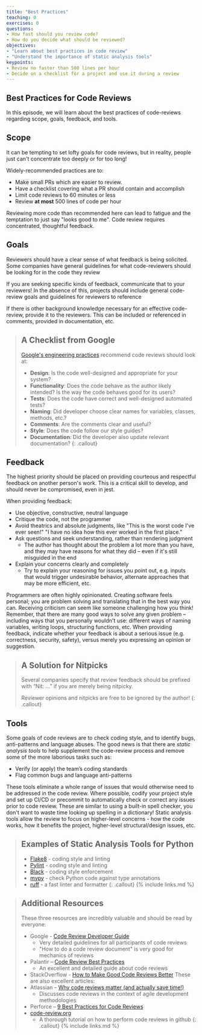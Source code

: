 ```yaml
---
title: "Best Practices"
teaching: 0
exercises: 0
questions:
- How fast should you review code?
- How do you decide what should be reviewed?
objectives:
- "Learn about best practices in code review"
- "Understand the importance of static analysis tools"
keypoints:
- Review no faster than 500 lines per hour
- Decide on a checklist for a project and use it during a review
---
```


## Best Practices for Code Reviews
In this episode, we will learn about the best practices of code-reviews regarding scope, goals, feedback, and tools.

## Scope
It can be tempting to set lofty goals for code reviews, but in reality, people just can't concentrate too deeply or for too long!

Widely-recommended practices are to:
* Make small PRs which are easier to review.
* Have a checklist covering what a PR should contain and accomplish
* Limit code reviews to 60 minutes or less
* Review **at most** 500 lines of code per hour

Reviewing more code than recommended here can lead to fatigue and the temptation
to just say "looks good to me".  Code review requires concentrated, thoughtful
feedback.

## Goals
Reviewers should have a clear sense of what feedback is being solicited. 
Some companies have general guidelines for what code-reviewers should be looking for in the code they review

If you are seeking specific kinds of feedback, communicate that to your reviewers!
In the absence of this, projects should include general code-review goals and guidelines for reviewers to reference

If there is other background knowledge necessary for an effective code-review, provide it to the reviewers.
This can be included or referenced in comments, provided in documentation, etc.

> ## A Checklist from Google
> [Google's engineering practices](https://google.github.io/eng-practices/review/)  recommend code reviews should look at: 
> * **Design**:  Is the code well-designed and appropriate for your system?
> * **Functionality**:  Does the code behave as the author likely intended? Is the way the code behaves good for its users?
> * **Tests**:  Does the code have correct and well-designed automated tests?
> * **Naming**:  Did developer choose clear names for variables, classes, methods, etc.?
> * **Comments**:  Are the comments clear and useful?
> * **Style**:  Does the code follow our style guides?
> * **Documentation**:  Did the developer also update relevant documentation?
{: .callout}



## Feedback
The highest priority should be placed on providing courteous and respectful feedback on another person's work.
This is a critical skill to develop, and should never be compromised, even in jest.

When providing feedback:
* Use objective, constructive, neutral language
* Critique the code, not the programmer
* Avoid theatrics and absolute judgments, like "This is the worst code I've ever seen!"  "I have no idea how this ever worked in the first place."
* Ask questions and seek understanding, rather than rendering judgment
    * The author has thought about the problem a lot more than you have, and they may have reasons for what they did – even if it's still misguided in the end
* Explain your concerns clearly and completely
    * Try to explain your reasoning for issues you point out, e.g. inputs that would trigger undesirable behavior, alternate approaches that may be more efficient, etc.

Programmers are often highly opinionated. Creating software feels personal; you
are problem solving and translating that in the best way you can.  Receiving
criticism can seem like someone challenging how you think!  Remember, that
there are many good ways to solve any given problem – including ways that you
personally wouldn't use: different ways of naming variables, writing
loops, structuring functions, etc.  When providing feedback, indicate whether
your feedback is about a serious issue (e.g. correctness, security, safety),
versus merely you expressing an opinion or suggestion.

> ## A Solution for Nitpicks
> Several companies specify that review feedback should be prefixed with “Nit:  …” if you are merely being nitpicky.
> 
> Reviewer opinions and nitpicks are free to be ignored by the author!
{: .callout}


## Tools
Some goals of code reviews are to check coding style, and to identify bugs, anti-patterns and language abuses. 
The good news is that there are *static analysis tools* to help supplement the code-review process and remove some of the more laborious tasks such as:
* Verify (or apply) the team’s coding standards
* Flag common bugs and language anti-patterns

These tools eliminate a whole range of issues that would otherwise need to be addressed in the code review.
Where possible, codify your project style and set up CI/CD or precommit to
automatically check or correct any issues prior to code review.  These are similar
to using a built-in spell checker, you don't want to waste time looking up spelling
in a dictionary!
Static analysis tools allow the review to focus on higher-level concerns - how
the code works, how it benefits the project, higher-level structural/design
issues, etc.

> ## Examples of Static Analysis Tools for Python
> * [Flake8](https://flake8.pycqa.org/en/latest/) - coding style and linting
> * [Pylint](https://pylint.org/) - coding style and linting
> * [Black](https://black.readthedocs.io/en/stable/) - coding style enforcement
> * [mypy](http://mypy-lang.org/) - check Python code against type annotations
> * [ruff](https://docs.astral.sh/ruff/) - a fast linter and formatter
{: .callout}
{% include links.md %}

> ## Additional Resources
> These three resources are incredibly valuable and should be read by everyone:
> * Google - [Code Review Developer Guide](https://google.github.io/eng-practices/review/)
>   * Very detailed guidelines for all participants of code reviews
>   * "How to do a code review document" is very good for mechanics of reviews
> * Palantir – [Code Review Best Practices](https://blog.palantir.com/code-review-best-practices-19e02780015f)
>   * An excellent and detailed guide about code reviews
> * StackOverflow - [How to Make Good Code Reviews Better](https://stackoverflow.blog/2019/09/30/how-to-make-good-code-reviews-better/)
> These are also excellent articles:
> * Atlassian – [Why code reviews matter (and actually save time!)](https://www.atlassian.com/agile/software-development/code-reviews)
>   * Discusses code reviews in the context of agile development methodologies
> * Perforce – [9 Best Practices for Code Reviews](https://www.perforce.com/blog/qac/9-best-practices-for-code-review)
> * [code-review.org](code-review.org)
>   * A thorough tutorial on how to perform code reviews in github
{: .callout}
{% include links.md %}
